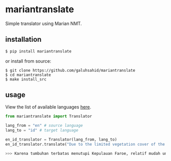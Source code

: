 # mariantranslate
Simple translator using Marian NMT.

## installation
```bash
$ pip install mariantranslate
```

or install from source:

```
$ git clone https://github.com/galuhsahid/mariantranslate
$ cd mariantranslate
$ make install_src
```

## usage
View the list of available languages [here](https://huggingface.co/Helsinki-NLP).

```python
from mariantranslate import Translator

lang_from = "en" # source language
lang_to = "id" # target language

en_id_translator = Translator(lang_from, lang_to)
en_id_translator.translate("Due to the limited vegetation cover of the Faroe Islands, it is relatively easy to follow the history of geology.")

>>> Karena tumbuhan terbatas menutupi Kepulauan Faroe, relatif mudah untuk mengikuti sejarah geologi.
```